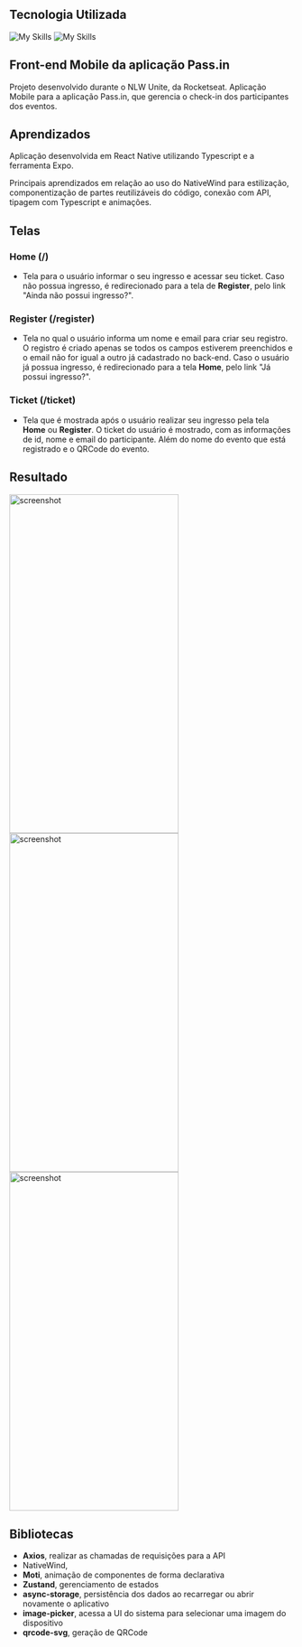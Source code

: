 ## Tecnologia Utilizada
![My Skills](https://skillicons.dev/icons?i=react)
![My Skills](https://skillicons.dev/icons?i=ts)

## Front-end Mobile da aplicação Pass.in
Projeto desenvolvido durante o NLW Unite, da Rocketseat. Aplicação Mobile para a aplicação Pass.in, que gerencia o check-in dos participantes dos eventos.

## Aprendizados 
Aplicação desenvolvida em React Native utilizando Typescript e a ferramenta Expo.

Principais aprendizados em relação ao uso do NativeWind para estilização, componentização de partes reutilizáveis do código, conexão com API, tipagem com Typescript e animações.

## Telas
### Home (/)
- Tela para o usuário informar o seu ingresso e acessar seu ticket. Caso não possua ingresso, é redirecionado para a tela de **Register**, pelo link "Ainda não possui ingresso?".

### Register (/register)
- Tela no qual o usuário informa um nome e email para criar seu registro. O registro é criado apenas se todos os campos estiverem preenchidos e o email não for igual a outro já
cadastrado no back-end. Caso o usuário já possua ingresso, é redirecionado para a tela **Home**, pelo link "Já possui ingresso?".

### Ticket (/ticket)
- Tela que é mostrada após o usuário realizar seu ingresso pela tela **Home** ou **Register**. O ticket do usuário é mostrado, com as informações de id, nome e email do participante. Além do nome do evento que está registrado e o QRCode do evento.

## Resultado
<img src="https://github.com/lucasBatistaa/nlw-unite-react-native/assets/86435351/6553188b-a8bd-40aa-83e5-2c0370588b7c" alt="screenshot" width="300" height="600">
<img src="https://github.com/lucasBatistaa/nlw-unite-react-native/assets/86435351/6b2f9a17-1a10-4ab2-9be0-d8e1a15b9890" alt="screenshot" width="300" height="600">
<img src="https://github.com/lucasBatistaa/nlw-unite-react-native/assets/86435351/7d120771-c056-4edf-8f91-25955069ad4e" alt="screenshot" width="300" height="600">

## Bibliotecas
- **Axios**, realizar as chamadas de requisições para a API
- NativeWind, 
- **Moti**, animação de componentes de forma declarativa
- **Zustand**, gerenciamento de estados
- **async-storage**, persistência dos dados ao recarregar ou abrir novamente o aplicativo
- **image-picker**, acessa a UI do sistema para selecionar uma imagem do dispositivo
- **qrcode-svg**, geração de QRCode
